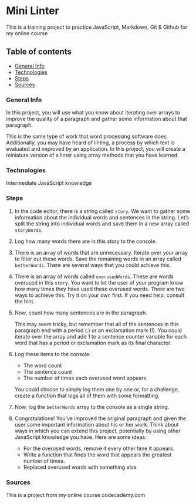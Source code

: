 # Mini Linter

This is a training project to practice JavaScript, Markdown, Git & Github for my online course

## Table of contents

+ [General Info](#General-Info)
+ [Technologies](#Technologies)
+ [Steps](#Steps)
+ [Sources](#Sources)

### General Info

In this project, you will use what you know about iterating over arrays to improve the quality of a paragraph and gather some information about that paragraph.

This is the same type of work that word processing software does. Additionally, you may have heard of linting, a process by which text is evaluated and improved by an application. In this project, you will create a miniature version of a linter using array methods that you have learned.

### Technologies

Intermediate JavaScript knowledge

### Steps

1. In the code editor, there is a string called `story`. We want to gather some information about the individual words and sentences in the string. Let’s split the string into individual words and save them in a new array called `storyWords`.
2. Log how many words there are in this story to the console.
3. There is an array of words that are unnecessary. Iterate over your array to filter out these words. Save the remaining words in an array called `betterWords`. There are several ways that you could achieve this.
4. There is an array of words called `overusedWords`. These are words overused in this `story`. You want to let the user of your program know how many times they have used these overused words. There are two ways to achieve this. Try it on your own first. If you need help, consult the hint.
5. Now, count how many sentences are in the paragraph.

    This may seem tricky, but remember that all of the sentences in this paragraph end with a period (.) or an exclamation mark (!). You could iterate over the array and add 1 to a sentence counter variable for each word that has a period or exclamation mark as its final character.
6. Log these items to the console:

    + The word count
    + The sentence count
    + The number of times each overused word appears

    You could choose to simply log them one by one or, for a challenge, create a function that logs all of them with some formatting.
7. Now, log the `betterWords` array to the console as a single string.
8. Congratulations! You’ve improved the original paragraph and given the user some important information about his or her work. Think about ways in which you can extend this project, potentially by using other JavaScript knowledge you have.
    Here are some ideas:

    + For the overused words, remove it every other time it appears.
    + Write a function that finds the word that appears the greatest number of times.
    + Replaced overused words with something else.

### Sources

This is a project from my online course codecademy.com
